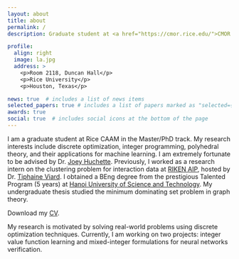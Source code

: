 ```yaml
---
layout: about
title: about
permalink: /
description: Graduate student at <a href="https://cmor.rice.edu/">CMOR - Rice University</a>

profile:
  align: right
  image: la.jpg
  address: >
    <p>Room 2118, Duncan Hall</p>
    <p>Rice University</p>
    <p>Houston, Texas</p>

news: true  # includes a list of news items
selected_papers: true # includes a list of papers marked as "selected={true}"
awards: true
social: true  # includes social icons at the bottom of the page
---
```


I am a graduate student at Rice CAAM in the Master/PhD track.
My research interests include discrete optimization, integer programming, polyhedral theory, and their applications for machine learning.
I am extremely fortunate to be advised by Dr. [Joey Huchette](http://www.joehuchette.com/).
Previously, I worked as a research intern on the clustering problem for interaction data at [RIKEN AIP](https://aip.riken.jp/), hosted by Dr. [Tiphaine Viard](https://tiphaineviard.com/).
I obtained a BEng degree from the prestigious Talented Program (5 years) at [Hanoi University of Science and Technology](https://en.hust.edu.vn/elitech).
My undergraduate thesis studied the minimum dominating set problem in graph theory.

Download my [CV](/assets/pdf/cv.pdf).

My research is motivated by solving real-world problems using discrete optimization techniques.
Currently, I am working on two projects: integer value function learning and mixed-integer formulations for neural networks verification.
